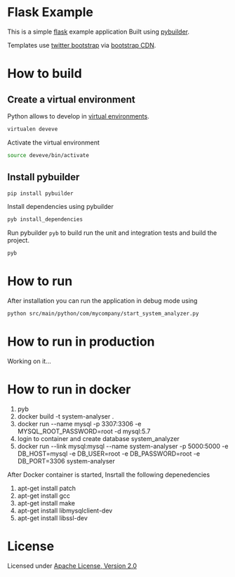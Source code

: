 # Flask Example 

This is a simple [flask](http://flask.pocoo.org/) example application Built using [pybuilder](http://pybuilder.github.com).

Templates use [twitter bootstrap](http://twitter.github.com/bootstrap/) via [bootstrap CDN](http://bootstrapcdn.com).

# How to build

## Create a virtual environment

Python allows to develop in [virtual environments](http://pypi.python.org/pypi/virtualenv).

```bash
virtualen deveve
```

Activate the virtual environment

```bash
source deveve/bin/activate
```

## Install pybuilder

```bash
pip install pybuilder
```

 Install dependencies using pybuilder
```bash
pyb install_dependencies
```

Run pybuilder `pyb` to build run the unit and integration tests and build the project.
```bash
pyb
```

# How to run

After installation you can run the application in debug mode using
```bash
python src/main/python/com/mycompany/start_system_analyzer.py
```

# How to run in production
Working on it...

# How to run in docker
1) pyb
2) docker build -t system-analyser .
3) docker run --name mysql -p 3307:3306 -e MYSQL_ROOT_PASSWORD=root -d mysql:5.7
4) login to container and create database system_analyzer
5) docker run --link mysql:mysql --name system-analyser -p 5000:5000 -e DB_HOST=mysql -e DB_USER=root -e DB_PASSWORD=root -e DB_PORT=3306 system-analyser


After Docker container is started, Insrtall the following depenedencies

1) apt-get install patch
2) apt-get install gcc
3) apt-get install make
4) apt-get install libmysqlclient-dev
5) apt-get install libssl-dev

# License

Licensed under [Apache License, Version 2.0](http://www.apache.org/licenses/LICENSE-2.0.html)
